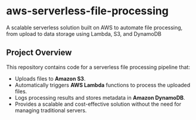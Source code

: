 # aws-serverless-file-processing
A scalable serverless solution built on AWS to automate file processing, from upload to data storage using Lambda, S3, and DynamoDB

## Project Overview

This repository contains code for a serverless file processing pipeline that:
- Uploads files to **Amazon S3**.
- Automatically triggers **AWS Lambda** functions to process the uploaded files.
- Logs processing results and stores metadata in **Amazon DynamoDB**.
- Provides a scalable and cost-effective solution without the need for managing traditional servers.
